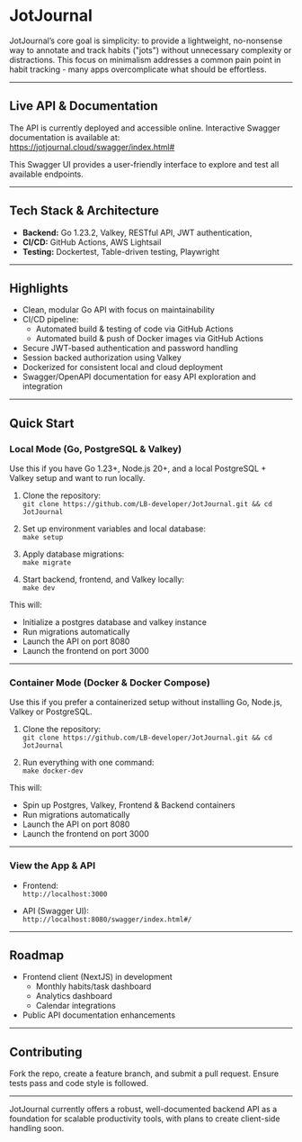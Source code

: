 # JotJournal

JotJournal’s core goal is simplicity: to provide a lightweight, no-nonsense way to annotate and track habits ("jots") without unnecessary complexity or distractions. This focus on minimalism addresses a common pain point in habit tracking - many apps overcomplicate what should be effortless.

---

## Live API & Documentation

The API is currently deployed and accessible online. Interactive Swagger documentation is available at:  
https://jotjournal.cloud/swagger/index.html#

This Swagger UI provides a user-friendly interface to explore and test all available endpoints.

---

## Tech Stack & Architecture

- **Backend:** Go 1.23.2, Valkey, RESTful API, JWT authentication,
- **CI/CD:** GitHub Actions, AWS Lightsail
- **Testing:** Dockertest, Table-driven testing, Playwright

---

## Highlights

- Clean, modular Go API with focus on maintainability  
- CI/CD pipeline:  
  - Automated build & testing of code via GitHub Actions
  - Automated build & push of Docker images via GitHub Actions
- Secure JWT-based authentication and password handling  
- Session backed authorization using Valkey
- Dockerized for consistent local and cloud deployment  
- Swagger/OpenAPI documentation for easy API exploration and integration  

---

## Quick Start

### Local Mode (Go, PostgreSQL & Valkey)
Use this if you have Go 1.23+, Node.js 20+, and a local PostgreSQL + Valkey setup and want to run locally.

1. Clone the repository:  
       `git clone https://github.com/LB-developer/JotJournal.git && cd JotJournal`

2. Set up environment variables and local database:  
       `make setup`

3. Apply database migrations:  
       `make migrate`

4. Start backend, frontend, and Valkey locally:  
       `make dev`

This will:
- Initialize a postgres database and valkey instance
- Run migrations automatically
- Launch the API on port 8080  
- Launch the frontend on port 3000

---

### Container Mode (Docker & Docker Compose)
Use this if you prefer a containerized setup without installing Go, Node.js, Valkey or PostgreSQL.

1. Clone the repository:  
       `git clone https://github.com/LB-developer/JotJournal.git && cd JotJournal`

3. Run everything with one command:  
       `make docker-dev`

This will:
- Spin up Postgres, Valkey, Frontend & Backend containers  
- Run migrations automatically  
- Launch the API on port 8080  
- Launch the frontend on port 3000

---

### View the App & API

- Frontend:  
       `http://localhost:3000`

- API (Swagger UI):  
       `http://localhost:8080/swagger/index.html#/`

---

## Roadmap

- Frontend client (NextJS) in development  
    - Monthly habits/task dashboard
    - Analytics dashboard  
    - Calendar integrations  
- Public API documentation enhancements  

---

## Contributing

Fork the repo, create a feature branch, and submit a pull request. Ensure tests pass and code style is followed.

---

JotJournal currently offers a robust, well-documented backend API as a foundation for scalable productivity tools, with plans to create client-side handling soon.
